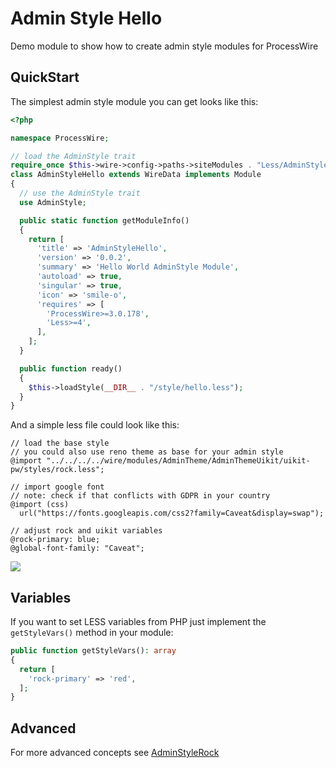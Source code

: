 # Admin Style Hello

Demo module to show how to create admin style modules for ProcessWire

## QuickStart

The simplest admin style module you can get looks like this:

```php
<?php

namespace ProcessWire;

// load the AdminStyle trait
require_once $this->wire->config->paths->siteModules . "Less/AdminStyle.php";
class AdminStyleHello extends WireData implements Module
{
  // use the AdminStyle trait
  use AdminStyle;

  public static function getModuleInfo()
  {
    return [
      'title' => 'AdminStyleHello',
      'version' => '0.0.2',
      'summary' => 'Hello World AdminStyle Module',
      'autoload' => true,
      'singular' => true,
      'icon' => 'smile-o',
      'requires' => [
        'ProcessWire>=3.0.178',
        'Less>=4',
      ],
    ];
  }

  public function ready()
  {
    $this->loadStyle(__DIR__ . "/style/hello.less");
  }
}
```

And a simple less file could look like this:

```less
// load the base style
// you could also use reno theme as base for your admin style
@import "../../../../wire/modules/AdminTheme/AdminThemeUikit/uikit-pw/styles/rock.less";

// import google font
// note: check if that conflicts with GDPR in your country
@import (css)
  url("https://fonts.googleapis.com/css2?family=Caveat&display=swap");

// adjust rock and uikit variables
@rock-primary: blue;
@global-font-family: "Caveat";
```

<img src=https://i.imgur.com/dDHqiDS.png style="max-height:600px">

## Variables

If you want to set LESS variables from PHP just implement the `getStyleVars()` method in your module:

```php
public function getStyleVars(): array
{
  return [
    'rock-primary' => 'red',
  ];
}
``` 

## Advanced

For more advanced concepts see [AdminStyleRock](https://github.com/baumrock/AdminStyleRock)
